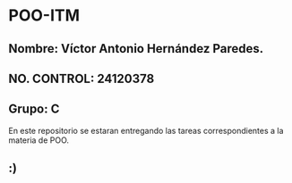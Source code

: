 # POO-ITM

## Nombre: Víctor Antonio Hernández Paredes.
## NO. CONTROL: 24120378
## Grupo: C 

En este repositorio se estaran entregando las tareas correspondientes a la materia de POO.
## :)